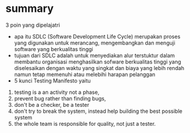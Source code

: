 # summary

3 poin yang dipelajatri

- apa itu SDLC (Software Development Life Cycle) merupakan proses yang digunakan untuk merancang, mengembangkan dan menguji software yang berkualitas tinggi 
- tujuan dari SDLC adalah untuk menyediakan alur terstuktur dalam membantu organisasi menghasilkan sofware berkualitas tinggi yang diselesaikan dengan waktu yang singkat dan biaya yang lebih rendah namun tetap memenuhi atau melebihi harapan pelanggan
- 5 kunci Testing Manifesto yaitu 
 1. testing is a an activity not a phase, 
 2. prevent bug rather than finding bugs, 
 3. don't be a checker, be a tester
 4. don't try to break the system, instead help building the best possible system
 5. the whole team is responsible for quality, not just a tester.